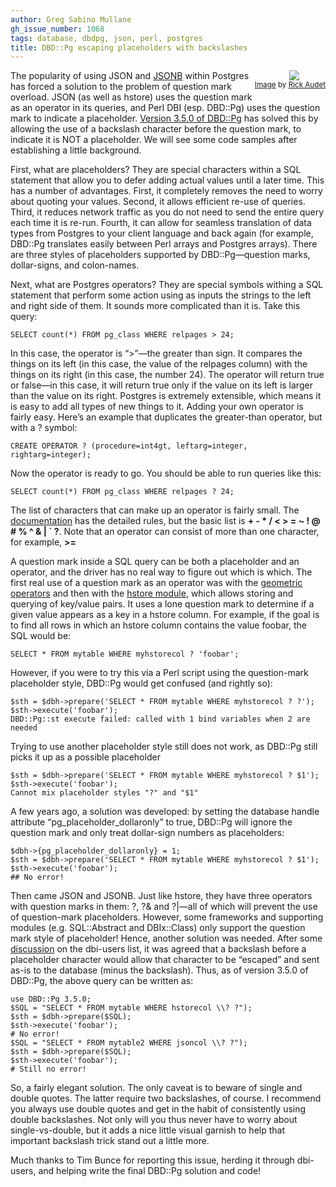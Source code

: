 ```yaml
---
author: Greg Sabino Mullane
gh_issue_number: 1068
tags: database, dbdpg, json, perl, postgres
title: DBD::Pg escaping placeholders with backslashes
---
```


<div class="separator" style="clear: both; float: right; margin-bottom: 1em; text-align: center;"><a href="/blog/2015/01/12/dbdpg-escaping-placeholders-with/image-0-big.jpeg" imageanchor="1" style="clear: right; margin-left: 1em;"><img border="0" src="/blog/2015/01/12/dbdpg-escaping-placeholders-with/image-0.jpeg"/></a>
<br/><small><a href="https://flic.kr/p/4vUdLJ">Image</a> by <a href="https://www.flickr.com/photos/spine/">Rick Audet</a></small></div>

The popularity of using JSON and [JSONB](https://www.depesz.com/2014/03/25/waiting-for-9-4-introduce-jsonb-a-structured-format-for-storing-json/) within Postgres has forced a solution to the problem of question mark overload. JSON (as well as hstore) uses the question mark as an operator in its queries, and Perl DBI (esp. DBD::Pg) uses the question mark to indicate a placeholder. [Version 3.5.0 of DBD::Pg](http://search.cpan.org/dist/DBD-Pg/
) has solved this by allowing the use of a backslash character before the question mark, to indicate it is NOT a placeholder. We will see some code samples after establishing a little background.

First, what are placeholders? They are special characters within a SQL statement that allow you to defer adding actual values until a later time. This has a number of advantages. First, it completely removes the need to worry about quoting your values. Second, it allows efficient re-use of queries. Third, it reduces network traffic as you do not need to send the entire query each time it is re-run. Fourth, it can allow for seamless translation of data types from Postgres to your client language and back again (for example, DBD::Pg translates easily between Perl arrays and Postgres arrays). There are three styles of placeholders supported by DBD::Pg—question marks, dollar-signs, and colon-names.

Next, what are Postgres operators? They are special symbols withing a SQL statement that perform some action using as inputs the strings to the left and right side of them. It sounds more complicated than it is. Take this query:

```
SELECT count(*) FROM pg_class WHERE relpages > 24;
```

In this case, the operator is “>”—the greater than sign. It compares the things on its left (in this case, the value of the relpages column) with the things on its right (in this case, the number 24). The operator will return true or false—in this case, it will return true only if the value on its left is larger than the value on its right. Postgres is extremely extensible, which means it is easy to add all types of new things to it. Adding your own operator is fairly easy. Here’s an example that duplicates the greater-than operator, but with a ? symbol:

```
CREATE OPERATOR ? (procedure=int4gt, leftarg=integer, rightarg=integer);
```

Now the operator is ready to go. You should be able to run queries like this:

```
SELECT count(*) FROM pg_class WHERE relpages ? 24;
```

The list of characters that can make up an operator is fairly small. The [documentation](https://www.postgresql.org/docs/9.4/static/sql-createoperator.html) has the detailed rules, but the basic list is **+ - * / < > = ~ ! @ # % ^ & | ` ?**. Note that an operator can consist of more than one character, for example, **>=**

A question mark inside a SQL query can be both a placeholder and an operator, and the driver has no real way to figure out which is which. The first real use of a question mark as an operator was with the [geometric operators](https://www.postgresql.org/docs/current/static/functions-geometry.html) and then with the [hstore module](https://www.postgresql.org/docs/current/static/hstore.html), which allows storing and querying of key/value pairs. It uses a lone question mark to determine if a given value appears as a key in a hstore column. For example, if the goal is to find all rows in which an hstore column contains the value foobar, the SQL would be:

```
SELECT * FROM mytable WHERE myhstorecol ? 'foobar';
```

However, if you were to try this via a Perl script using the question-mark placeholder style, DBD::Pg would get confused (and rightly so):

```
$sth = $dbh->prepare('SELECT * FROM mytable WHERE myhstorecol ? ?');
$sth->execute('foobar');
DBD::Pg::st execute failed: called with 1 bind variables when 2 are needed
```

Trying to use another placeholder style still does not work, as DBD::Pg still picks it up as a possible placeholder

```
$sth = $dbh->prepare('SELECT * FROM mytable WHERE myhstorecol ? $1');
$sth->execute('foobar');
Cannot mix placeholder styles "?" and "$1"
```

A few years ago, a solution was developed: by setting the database handle attribute “pg_placeholder_dollaronly” to true, DBD::Pg will ignore the question mark and only treat dollar-sign numbers as placeholders:

```
$dbh->{pg_placeholder_dollaronly} = 1;
$sth = $dbh->prepare('SELECT * FROM mytable WHERE myhstorecol ? $1');
$sth->execute('foobar');
## No error!
```

Then came JSON and JSONB. Just like hstore, they have three operators with question marks in them: ?, ?& and ?|—all of which will prevent the use of question-mark placeholders. However, some frameworks and supporting modules (e.g. SQL::Abstract and DBIx::Class) only support the question mark style of placeholder! Hence, another solution was needed. After some [discussion](http://codeverge.com/perl.dbi.users/escaping-placeholders-take-2/2026098) on the dbi-users list, it was agreed that a backslash before a placeholder character would allow that character to be “escaped” and sent as-is to the database (minus the backslash). Thus, as of version 3.5.0 of DBD::Pg, the above query can be written as:

```
use DBD::Pg 3.5.0;
$SQL = "SELECT * FROM mytable WHERE hstorecol \\? ?");
$sth = $dbh->prepare($SQL);
$sth->execute('foobar');
# No error!
$SQL = "SELECT * FROM mytable2 WHERE jsoncol \\? ?");
$sth = $dbh->prepare($SQL);
$sth->execute('foobar');
# Still no error!
```

So, a fairly elegant solution. The only caveat is to beware of single and double quotes. The latter require two backslashes, of course. I recommend you always use double quotes and get in the habit of consistently using double backslashes. Not only will you thus never have to worry about single-vs-double, but it adds a nice little visual garnish to help that important backslash trick stand out a little more.

Much thanks to Tim Bunce for reporting this issue, herding it through dbi-users, and helping write the final DBD::Pg solution and code!
